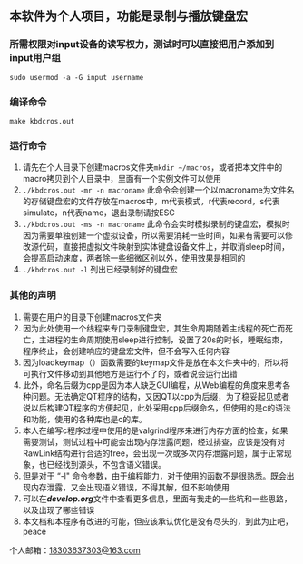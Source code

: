 ## 本软件为个人项目，功能是录制与播放键盘宏

### 所需权限对input设备的读写权力，测试时可以直接把用户添加到input用户组

`sudo usermod -a -G input username`

### 编译命令

`make kbdcros.out`

### 运行命令

1. 请先在个人目录下创建macros文件夹`mkdir ~/macros`，或者把本文件中的macro拷贝到个人目录中，里面有一个实例文件可以使用
2. `./kbdcros.out -mr -n macroname` 此命令会创建一个以macroname为文件名的存储键盘宏的文件存放在macros中，m代表模式，r代表record，s代表simulate，n代表name，退出录制请按ESC
3. `./kbdcros.out -ms -n macroname` 此命令会实时模拟录制的键盘宏，模拟时因为需要单独创建一个虚拟设备，所以需要消耗一些时间，如果有需要可以修改源代码，直接把虚拟文件映射到实体键盘设备文件上，并取消sleep时间，会提高启动速度，两者除一些细微区别以外，使用效果是相同的
4. `./kbdcros.out -l` 列出已经录制好的键盘宏

### 其他的声明

1. 需要在用户的目录下创建macros文件夹
2. 因为此处使用一个线程来专门录制键盘宏，其生命周期随着主线程的死亡而死亡，主进程的生命周期使用sleep进行控制，设置了20s的时长，睡眠结束，程序终止，会创建响应的键盘宏文件，但不会写入任何内容
3. 因为loadkeymap（）函数需要的keymap文件是放在本文件夹中的，所以将可执行文件移动到其他地方是运行不了的，或者说会运行出错
4. 此外，命名后缀为cpp是因为本人缺乏GUI编程，从Web编程的角度来思考各种问题。无法确定QT程序的结构，又因QT以cpp为后缀，为了稳妥起见或者说以后构建QT程序的方便起见，此处采用cpp后缀命名，但使用的是c的语法和功能，使用的各种库也是c的库。
5. 本人在编写c程序过程中使用的是valgrind程序来进行内存方面的检查，如果需要测试，测试过程中可能会出现内存泄露问题，经过排查，应该是没有对RawLink结构进行合适的free，会出现一次或多次内存泄露问题，属于正常现象，也已经找到源头，不包含语义错误。
6. 但是对于 “-l" 命令参数，由于编程能力，对于使用的函数不是很熟悉。既会出现内存泄露，又会出现语义错误，不得其解，但不影响使用
7. 可以在***develop.org***文件中查看更多信息，里面有我走的一些坑和一些思路，以及出现了哪些错误
8. 本文档和本程序有改进的可能，但应该承认优化是没有尽头的，到此为止吧，peace

个人邮箱：18303637303@163.com





